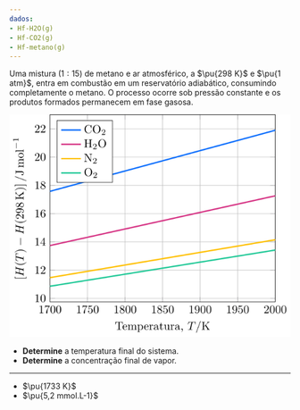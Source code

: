 ```yaml
---
dados:
- Hf-H2O(g)
- Hf-CO2(g)
- Hf-metano(g)
---
```

Uma mistura ($1:15$) de metano e ar atmosférico, a $\pu{298 K}$ e $\pu{1 atm}$, entra em combustão em um reservatório adiabático, consumindo completamente o metano. O processo ocorre sob pressão constante e os produtos formados permanecem em fase gasosa.

![Tabela.](2A40-1P.svg)

- **Determine** a temperatura final do sistema.
- **Determine** a concentração final de vapor.

---

- $\pu{1733 K}$
- $\pu{5,2 mmol.L-1}$
